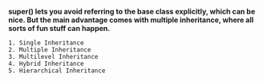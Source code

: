 **super() lets you avoid referring to the base class explicitly,
which can be nice.
But the main advantage comes with multiple inheritance, 
where all sorts of fun stuff can happen.**


    1. Single Inheritance
    2. Multiple Inheritance
    3. Multilevel Inheritance
    4. Hybrid Inheritance
    5. Hierarchical Inheritance